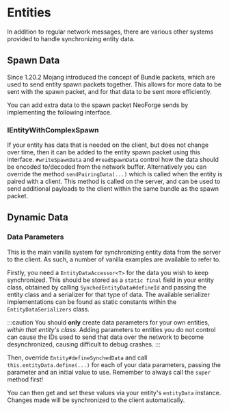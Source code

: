 # Entities

In addition to regular network messages, there are various other systems provided to handle synchronizing entity data.

## Spawn Data
Since 1.20.2 Mojang introduced the concept of Bundle packets, which are used to send entity spawn packets together.
This allows for more data to be sent with the spawn packet, and for that data to be sent more efficiently.

You can add extra data to the spawn packet NeoForge sends by implementing the following interface.

### IEntityWithComplexSpawn
If your entity has data that is needed on the client, but does not change over time, then it can be added to the entity spawn packet using this interface. `#writeSpawnData` and `#readSpawnData` control how the data should be encoded to/decoded from the network buffer.
Alternatively you can override the method `sendPairingData(...)` which is called when the entity is paired with a client. This method is called on the server, and can be used to send additional payloads to the client within the same bundle as the spawn packet.

## Dynamic Data
### Data Parameters

This is the main vanilla system for synchronizing entity data from the server to the client. As such, a number of vanilla examples are available to refer to.

Firstly, you need a `EntityDataAccessor<T>` for the data you wish to keep synchronized. This should be stored as a `static final` field in your entity class, obtained by calling `SynchedEntityData#defineId` and passing the entity class and a serializer for that type of data. The available serializer implementations can be found as static constants within the `EntityDataSerializers` class.

:::caution
You should __only__ create data parameters for your own entities, _within that entity's class_.
Adding parameters to entities you do not control can cause the IDs used to send that data over the network to become desynchronized, causing difficult to debug crashes.
:::

Then, override `Entity#defineSynchedData` and call `this.entityData.define(...)` for each of your data parameters, passing the parameter and an initial value to use. Remember to always call the `super` method first!

You can then get and set these values via your entity's `entityData` instance. Changes made will be synchronized to the client automatically.
